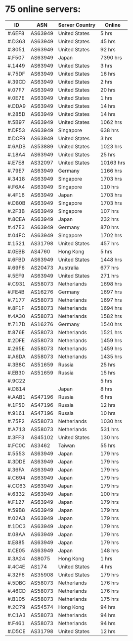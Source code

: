 # 75 online servers:

| ID | ASN | Server Country | Online |
| ------ | ------ | ------ | ------ |
| #.6EF8 | AS63949 | United States | 5 hrs |
| #.D363 | AS63949 | United States | 45 hrs |
| #.8051 | AS63949 | United States | 92 hrs |
| #.F507 | AS63949 | Japan | 7390 hrs |
| #.1449 | AS63949 | United States | 3 hrs |
| #.75DF | AS63949 | United States | 16 hrs |
| #.39CD | AS63949 | United States | 2 hrs |
| #.07F7 | AS63949 | United States | 20 hrs |
| #.0E7E | AS63949 | United States | 1 hrs |
| #.DDA9 | AS63949 | United States | 14 hrs |
| #.285D | AS63949 | United States | 14 hrs |
| #.5B97 | AS63949 | United States | 1062 hrs |
| #.DF53 | AS63949 | Singapore | 638 hrs |
| #.DCF9 | AS63949 | United States | 3 hrs |
| #.6ADB | AS53889 | United States | 1023 hrs |
| #.18A4 | AS63949 | United States | 25 hrs |
| #.E7E8 | AS32097 | United States | 10163 hrs |
| #.79E7 | AS63949 | Germany | 1166 hrs |
| #.3418 | AS63949 | Singapore | 1703 hrs |
| #.F6A4 | AS63949 | Singapore | 110 hrs |
| #.4F16 | AS63949 | Japan | 1703 hrs |
| #.D80B | AS63949 | Singapore | 1703 hrs |
| #.2F3B | AS63949 | Singapore | 107 hrs |
| #.8CEA | AS63949 | Japan | 232 hrs |
| #.47E3 | AS63949 | Germany | 870 hrs |
| #.04FC | AS63949 | Singapore | 1702 hrs |
| #.1521 | AS31798 | United States | 457 hrs |
| #.0EBB | AS4760 | Hong Kong | 5 hrs |
| #.6FBD | AS63949 | United States | 1448 hrs |
| #.69F6 | AS20473 | Australia | 677 hrs |
| #.5EF9 | AS63949 | United States | 271 hrs |
| #.C931 | AS58073 | Netherlands | 1698 hrs |
| #.FE4B | AS16276 | Germany | 1697 hrs |
| #.7177 | AS58073 | Netherlands | 1697 hrs |
| #.8F1F | AS58073 | Netherlands | 1694 hrs |
| #.4A30 | AS58073 | Netherlands | 1582 hrs |
| #.717D | AS16276 | Germany | 1540 hrs |
| #.876E | AS58073 | Netherlands | 1521 hrs |
| #.2DFE | AS58073 | Netherlands | 1459 hrs |
| #.265E | AS58073 | Netherlands | 1459 hrs |
| #.A6DA | AS58073 | Netherlands | 1435 hrs |
| #.3B8C | AS51659 | Russia | 25 hrs |
| #.EB30 | AS51659 | Russia | 15 hrs |
| #.9C22 |  |  | 5 hrs |
| #.D814 |  | Japan | 8 hrs |
| #.AAB1 | AS47196 | Russia | 6 hrs |
| #.1F50 | AS47196 | Russia | 12 hrs |
| #.9161 | AS47196 | Russia | 10 hrs |
| #.75F2 | AS58073 | Netherlands | 1030 hrs |
| #.A713 | AS58073 | Netherlands | 531 hrs |
| #.3FF3 | AS45102 | United States | 130 hrs |
| #.FC0C | AS3462 | Taiwan | 55 hrs |
| #.5553 | AS63949 | Japan | 179 hrs |
| #.3DDE | AS63949 | Japan | 179 hrs |
| #.36FA | AS63949 | Japan | 179 hrs |
| #.C694 | AS63949 | Japan | 179 hrs |
| #.CC63 | AS63949 | Japan | 179 hrs |
| #.6332 | AS63949 | Japan | 100 hrs |
| #.F127 | AS63949 | Japan | 179 hrs |
| #.59B8 | AS63949 | Japan | 179 hrs |
| #.02A3 | AS63949 | Japan | 179 hrs |
| #.1DC3 | AS63949 | Japan | 179 hrs |
| #.08AA | AS63949 | Japan | 179 hrs |
| #.E885 | AS63949 | Japan | 179 hrs |
| #.CE05 | AS63949 | Japan | 148 hrs |
| #.3A24 | AS8075 | Hong Kong | 1 hrs |
| #.4C4E | AS174 | United States | 4 hrs |
| #.32F6 | AS35908 | United States | 179 hrs |
| #.5DBC | AS58073 | Netherlands | 176 hrs |
| #.46CD | AS58073 | Netherlands | 176 hrs |
| #.B105 | AS58073 | Netherlands | 175 hrs |
| #.2C79 | AS54574 | Hong Kong | 94 hrs |
| #.C1A3 | AS58073 | Netherlands | 94 hrs |
| #.F461 | AS58073 | Netherlands | 94 hrs |
| #.D5CE | AS31798 | United States | 12 hrs |

